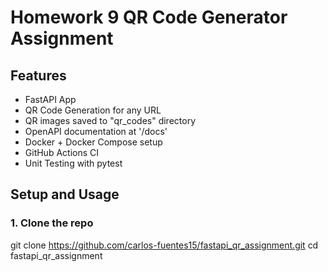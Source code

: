 # Homework 9 QR Code Generator Assignment

## Features 
- FastAPI App
- QR Code Generation for any URL
- QR images saved to "qr_codes" directory
- OpenAPI documentation at '/docs'
- Docker + Docker Compose setup
- GitHub Actions CI
- Unit Testing with pytest

## Setup and Usage

### 1. Clone the repo 
git clone https://github.com/carlos-fuentes15/fastapi_qr_assignment.git
cd fastapi_qr_assignment
